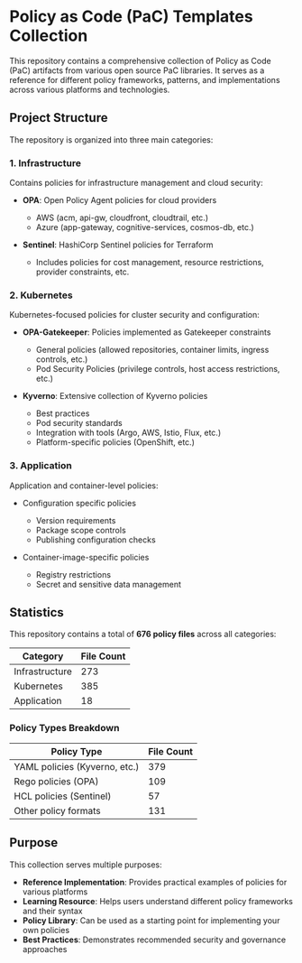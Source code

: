 # Policy as Code (PaC) Templates Collection

This repository contains a comprehensive collection of Policy as Code (PaC) artifacts from various open source PaC libraries. It serves as a reference for different policy frameworks, patterns, and implementations across various platforms and technologies.

## Project Structure

The repository is organized into three main categories:

### 1. Infrastructure

Contains policies for infrastructure management and cloud security:

- **OPA**: Open Policy Agent policies for cloud providers
  - AWS (acm, api-gw, cloudfront, cloudtrail, etc.)
  - Azure (app-gateway, cognitive-services, cosmos-db, etc.)
  
- **Sentinel**: HashiCorp Sentinel policies for Terraform
  - Includes policies for cost management, resource restrictions, provider constraints, etc.

### 2. Kubernetes

Kubernetes-focused policies for cluster security and configuration:

- **OPA-Gatekeeper**: Policies implemented as Gatekeeper constraints
  - General policies (allowed repositories, container limits, ingress controls, etc.)
  - Pod Security Policies (privilege controls, host access restrictions, etc.)

- **Kyverno**: Extensive collection of Kyverno policies
  - Best practices
  - Pod security standards
  - Integration with tools (Argo, AWS, Istio, Flux, etc.)
  - Platform-specific policies (OpenShift, etc.)

### 3. Application

Application and container-level policies:

- Configuration specific policies
  - Version requirements
  - Package scope controls
  - Publishing configuration checks

- Container-image-specific policies
  - Registry restrictions
  - Secret and sensitive data management

## Statistics

This repository contains a total of **676 policy files** across all categories:

| Category | File Count |
|----------|------------|
| Infrastructure | 273 |
| Kubernetes | 385 |
| Application | 18 |

### Policy Types Breakdown

| Policy Type | File Count |
|-------------|------------|
| YAML policies (Kyverno, etc.) | 379 |
| Rego policies (OPA) | 109 |
| HCL policies (Sentinel) | 57 |
| Other policy formats | 131 |

## Purpose

This collection serves multiple purposes:

- **Reference Implementation**: Provides practical examples of policies for various platforms
- **Learning Resource**: Helps users understand different policy frameworks and their syntax
- **Policy Library**: Can be used as a starting point for implementing your own policies
- **Best Practices**: Demonstrates recommended security and governance approaches
